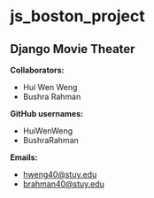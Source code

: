 # js_boston_project
## Django Movie Theater

**Collaborators:**
- Hui Wen Weng
- Bushra Rahman

**GitHub usernames:**
- HuiWenWeng
- BushraRahman

**Emails:**
- hweng40@stuy.edu
- brahman40@stuy.edu
